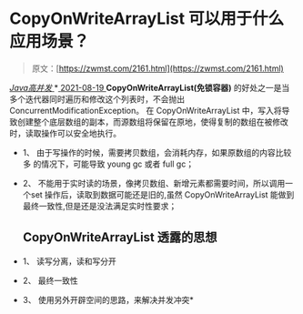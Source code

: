 <!--yml
category: 未分类
date: 0001-01-01 00:00:00
-->

# CopyOnWriteArrayList 可以用于什么应用场景？

> 原文：[https://zwmst.com/2161.html](https://zwmst.com/2161.html)

   [ *Java高并发* ](https://zwmst.com/java%e9%ab%98%e5%b9%b6%e5%8f%91)*[ <time datetime="2021-08-19T08:51:59+08:00"> 2021-08-19 </time> ](https://zwmst.com/2161.html)  **CopyOnWriteArrayList(免锁容器)** 的好处之一是当多个迭代器同时遍历和修改这个列表时，不会抛出 ConcurrentModificationException。
在 CopyOnWriteArrayList 中，写入将导致创建整个底层数组的副本，而源数组将保留在原地，使得复制的数组在被修改时，读取操作可以安全地执行。

*   1、 由于写操作的时候，需要拷贝数组，会消耗内存，如果原数组的内容比较多 的情况下，可能导致 young gc 或者 full gc；
*   2、 不能用于实时读的场景，像拷贝数组、新增元素都需要时间，所以调用一个set 操作后，读取到数据可能还是旧的,虽然 CopyOnWriteArrayList 能做到最终一致性,但是还是没法满足实时性要求；

    ## CopyOnWriteArrayList 透露的思想

*   1、 读写分离，读和写分开
*   2、 最终一致性
*   3、 使用另外开辟空间的思路，来解决并发冲突*